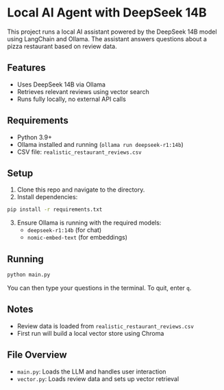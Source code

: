 
# Local AI Agent with DeepSeek 14B

This project runs a local AI assistant powered by the DeepSeek 14B model using LangChain and Ollama. The assistant answers questions about a pizza restaurant based on review data.

## Features

- Uses DeepSeek 14B via Ollama
- Retrieves relevant reviews using vector search
- Runs fully locally, no external API calls

## Requirements

- Python 3.9+
- Ollama installed and running (`ollama run deepseek-r1:14b`)
- CSV file: `realistic_restaurant_reviews.csv`

## Setup

1. Clone this repo and navigate to the directory.
2. Install dependencies:

```bash
pip install -r requirements.txt
```

3. Ensure Ollama is running with the required models:
   - `deepseek-r1:14b` (for chat)
   - `nomic-embed-text` (for embeddings)

## Running

```bash
python main.py
```

You can then type your questions in the terminal. To quit, enter `q`.

## Notes

- Review data is loaded from `realistic_restaurant_reviews.csv`
- First run will build a local vector store using Chroma

## File Overview

- `main.py`: Loads the LLM and handles user interaction
- `vector.py`: Loads review data and sets up vector retrieval
